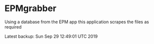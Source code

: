 # EPMgrabber
Using a database from the EPM app this application scrapes the files as required


Latest backup: Sun Sep 29 12:49:01 UTC 2019
